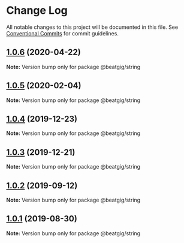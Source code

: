 # Change Log

All notable changes to this project will be documented in this file.
See [Conventional Commits](https://conventionalcommits.org) for commit guidelines.

## [1.0.6](https://github.com/beatgig/midi/compare/@beatgig/string@1.0.5...@beatgig/string@1.0.6) (2020-04-22)

**Note:** Version bump only for package @beatgig/string





## [1.0.5](https://github.com/beatgig/midi/compare/@beatgig/string@1.0.4...@beatgig/string@1.0.5) (2020-02-04)

**Note:** Version bump only for package @beatgig/string





## [1.0.4](https://github.com/beatgig/midi/compare/@beatgig/string@1.0.3...@beatgig/string@1.0.4) (2019-12-23)

**Note:** Version bump only for package @beatgig/string





## [1.0.3](https://github.com/beatgig/midi/compare/@beatgig/string@1.0.2...@beatgig/string@1.0.3) (2019-12-21)

**Note:** Version bump only for package @beatgig/string





## [1.0.2](https://github.com/beatgig/midi/compare/@beatgig/string@1.0.1...@beatgig/string@1.0.2) (2019-09-12)

**Note:** Version bump only for package @beatgig/string





## [1.0.1](https://github.com/beatgig/midi/compare/@beatgig/string@1.0.0...@beatgig/string@1.0.1) (2019-08-30)

**Note:** Version bump only for package @beatgig/string
